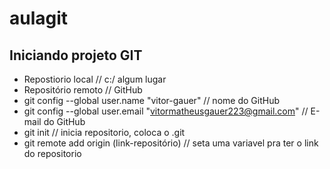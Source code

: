# aulagit 
## Iniciando projeto GIT
- Repostiorio local // c:/ algum lugar
- Repositório remoto // GitHub
- git config --global user.name "vitor-gauer" // nome do GitHub
- git config --global user.email "vitormatheusgauer223@gmail.com" // E-mail do GitHub
- git init // inicia repositorio, coloca o \.git
- git remote add origin (link-repositório) // seta uma variavel pra ter o link do repositorio
